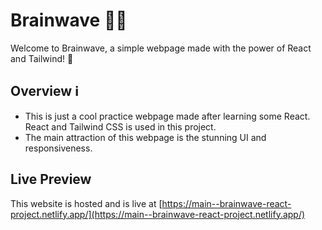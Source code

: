 # Brainwave 🧠💫

Welcome to Brainwave, a simple webpage made with the power of React and Tailwind! 🚀

## Overview ℹ️

- This is just a cool practice webpage made after learning some React. React and Tailwind CSS is used in this project.
- The main attraction of this webpage is the stunning UI and responsiveness.

## Live Preview 
This website is hosted and is live at [https://main--brainwave-react-project.netlify.app/](https://main--brainwave-react-project.netlify.app/)
